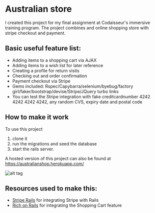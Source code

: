# Australian store

I created this project for my final assignment at Codaisseur's immersive training program.
The project combines and online shopping store with stripe checkout and payment.

## Basic useful feature list:


 * Adding items to a shopping cart via AJAX
 * Adding items to a wish list for later reference
 * Creating a profile for return visits
 * Checking out and order confirmation
 * Payment checkout via Stripe
 * Gems included: Rspec/Capybarra/selenium/byebug/factory girl/faker/bootstrap/devise/Stripe/JQuery turbo links
 * You can test the Stripe integration with fake creditcardnumber 4242 4242 4242 4242,
	any random CVS, expiry date and postal code



## How to make it work
To use this project

1. clone it
2. run the migrations and seed the database
3. start the rails server.

A hosted version of this project can also be found at https://australianshop.herokuapp.com/

![alt tag](http://res.cloudinary.com/sebastiaanpoppen/image/upload/v1479655667/Homepage_Australianstore_psckmh.png )



## Resources used to make this:

 * [Stripe Rails](https://stripe.com/docs/checkout/rails) for integrating Stripe with Rails
 * [Rich on Rails](https://richonrails.com/articles/building-a-shopping-cart-in-ruby-on-rails?comments_page=1) for integrating the Shopping Cart feature
 

